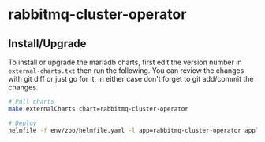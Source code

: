 # rabbitmq-cluster-operator

## Install/Upgrade

To install or upgrade the mariadb charts, first edit the version number in `external-charts.txt` then run the following. You can review the changes with git diff or just go for it, in either case don't forget to git add/commit the changes.

```sh
# Pull charts
make externalCharts chart=rabbitmq-cluster-operator

# Deploy
helmfile -f env/zoo/helmfile.yaml -l app=rabbitmq-cluster-operator apply --skip-deps
```

